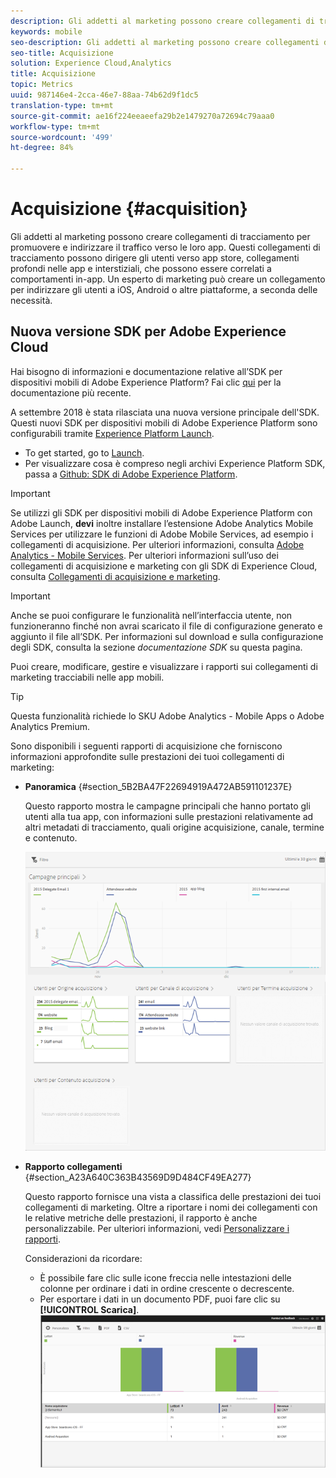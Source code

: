 ```yaml
---
description: Gli addetti al marketing possono creare collegamenti di tracciamento per promuovere e indirizzare il traffico verso le loro app. Questi collegamenti di tracciamento possono dirigere gli utenti verso app store, collegamenti profondi nelle app e interstiziali, che possono essere correlati a comportamenti in-app. Un esperto di marketing può creare un collegamento per indirizzare gli utenti a iOS, Android o altre piattaforme, a seconda delle necessità.
keywords: mobile
seo-description: Gli addetti al marketing possono creare collegamenti di tracciamento per promuovere e indirizzare il traffico verso le loro app. Questi collegamenti di tracciamento possono dirigere gli utenti verso app store, collegamenti profondi nelle app e interstiziali, che possono essere correlati a comportamenti in-app. Un esperto di marketing può creare un collegamento per indirizzare gli utenti a iOS, Android o altre piattaforme, a seconda delle necessità.
seo-title: Acquisizione
solution: Experience Cloud,Analytics
title: Acquisizione
topic: Metrics
uuid: 987146e4-2cca-46e7-88aa-74b62d9f1dc5
translation-type: tm+mt
source-git-commit: ae16f224eeaeefa29b2e1479270a72694c79aaa0
workflow-type: tm+mt
source-wordcount: '499'
ht-degree: 84%

---
```



# Acquisizione {#acquisition}

Gli addetti al marketing possono creare collegamenti di tracciamento per promuovere e indirizzare il traffico verso le loro app. Questi collegamenti di tracciamento possono dirigere gli utenti verso app store, collegamenti profondi nelle app e interstiziali, che possono essere correlati a comportamenti in-app. Un esperto di marketing può creare un collegamento per indirizzare gli utenti a iOS, Android o altre piattaforme, a seconda delle necessità.

## Nuova versione SDK per Adobe Experience Cloud

Hai bisogno di informazioni e documentazione relative all’SDK per dispositivi mobili di Adobe Experience Platform? Fai clic [qui](https://aep-sdks.gitbook.io/docs/) per la documentazione più recente.

A settembre 2018 è stata rilasciata una nuova versione principale dell&#39;SDK. Questi nuovi SDK per dispositivi mobili di Adobe Experience Platform sono configurabili tramite [Experience Platform Launch](https://www.adobe.com/it/experience-platform/launch.html).

* To get started, go to [Launch](https://launch.adobe.com/).
* Per visualizzare cosa è compreso negli archivi Experience Platform SDK, passa a [Github: SDK di Adobe Experience Platform](https://github.com/Adobe-Marketing-Cloud/acp-sdks).

>[!IMPORTANT]
>
> Se utilizzi gli SDK per dispositivi mobili di Adobe Experience Platform con Adobe Launch, **devi** inoltre installare l’estensione Adobe Analytics Mobile Services per utilizzare le funzioni di Adobe Mobile Services, ad esempio i collegamenti di acquisizione. Per ulteriori informazioni, consulta [Adobe Analytics - Mobile Services](https://aep-sdks.gitbook.io/docs/using-mobile-extensions/adobe-analytics-mobile-services). Per ulteriori informazioni sull’uso dei collegamenti di acquisizione e marketing con gli SDK di Experience Cloud, consulta [Collegamenti di acquisizione e marketing](https://aep-sdks.gitbook.io/docs/using-mobile-extensions/adobe-analytics-mobile-services#acquisition-and-marketing-links).

>[!IMPORTANT]
>
>Anche se puoi configurare le funzionalità nell’interfaccia utente, non funzioneranno finché non avrai scaricato il file di configurazione generato e aggiunto il file all’SDK. Per informazioni sul download e sulla configurazione degli SDK, consulta la sezione *documentazione SDK* su questa pagina.

Puoi creare, modificare, gestire e visualizzare i rapporti sui collegamenti di marketing tracciabili nelle app mobili.

>[!TIP]
>
>Questa funzionalità richiede lo SKU Adobe Analytics - Mobile Apps o Adobe Analytics Premium.

Sono disponibili i seguenti rapporti di acquisizione che forniscono informazioni approfondite sulle prestazioni dei tuoi collegamenti di marketing:

* **Panoramica** {#section_5B2BA47F22694919A472AB591101237E}

   Questo rapporto mostra le campagne principali che hanno portato gli utenti alla tua app, con informazioni sulle prestazioni relativamente ad altri metadati di tracciamento, quali origine acquisizione, canale, termine e contenuto.

   ![](assets/acquisition_overview.png)

* **Rapporto collegamenti** {#section_A23A640C363B43569D9D484CF49EA277}

   Questo rapporto fornisce una vista a classifica delle prestazioni dei tuoi collegamenti di marketing. Oltre a riportare i nomi dei collegamenti con le relative metriche delle prestazioni, il rapporto è anche personalizzabile. Per ulteriori informazioni, vedi [Personalizzare i rapporti](/help/using/usage/reports-customize/t-reports-customize.md).

   Considerazioni da ricordare:

   * È possibile fare clic sulle icone freccia nelle intestazioni delle colonne per ordinare i dati in ordine crescente o decrescente.
   * Per esportare i dati in un documento PDF, puoi fare clic su **[!UICONTROL Scarica]**.
   ![](assets/acquisition_name.png)
